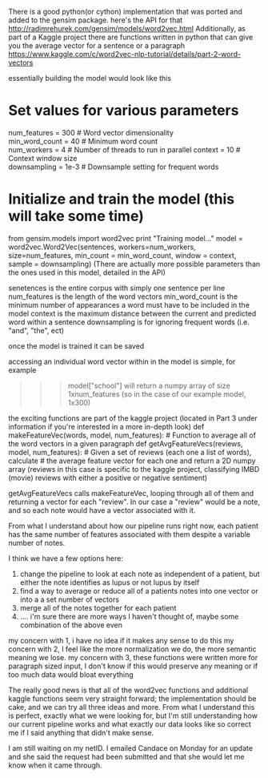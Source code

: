 There is a good python(or cython) implementation that was ported and added to the gensim package. here's the API for that http://radimrehurek.com/gensim/models/word2vec.html
Additionally, as part of a Kaggle project there are functions written in python that can give you the average vector for a sentence or a paragraph https://www.kaggle.com/c/word2vec-nlp-tutorial/details/part-2-word-vectors

essentially building the model would look like this 
 # Set values for various parameters
num_features = 300    # Word vector dimensionality                      
min_word_count = 40   # Minimum word count                        
num_workers = 4       # Number of threads to run in parallel
context = 10          # Context window size                                                                                    
downsampling = 1e-3   # Downsample setting for frequent words

# Initialize and train the model (this will take some time)
from gensim.models import word2vec
print "Training model..."
model = word2vec.Word2Vec(sentences, workers=num_workers, size=num_features, min_count = min_word_count, window = context, sample = downsampling)
(There are actually more possible parameters than the ones used in this model, detailed in the API)

senetences is the entire corpus with simply one sentence per line
num_features is the length of the word vectors
min_word_count is the minimum number of appearances a word must have to be included in the model
context is the maximum distance between the current and predicted word within a sentence
downsampling is for ignoring frequent words (i.e. "and", "the", ect)

once the model is trained it can be saved

accessing an individual word vector within in the model is simple, for example
>>> model["school"]
will return a numpy array of size 1xnum_features (so in the case of our example model, 1x300)

the exciting functions are part of the kaggle project (located in Part 3 under information if you're interested in a more in-depth look)
def makeFeatureVec(words, model, num_features):
    # Function to average all of the word vectors in a given paragraph
def getAvgFeatureVecs(reviews, model, num_features):
    # Given a set of reviews (each one a list of words), calculate 
    # the average feature vector for each one and return a 2D numpy array 
(reviews in this case is specific to the kaggle project, classifying IMBD (movie) reviews with either a positive or negative sentiment)

getAvgFeatureVecs calls makeFeatureVec, looping through all of them and returning a vector for each "review".  In our case a "review" would be a note, and so each note would have a vector associated with it.

From what I understand about how our pipeline runs right now, each patient has the same number of features associated with them despite a variable number of notes.  

I think we have a few options here: 

1. change the pipeline to look at each note as independent of a patient, but either the note identifies as lupus or not lupus by itself
2. find a way to average or reduce all of a patients notes into one vector or into a a set number of vectors
3. merge all of the notes together for each patient
4. .... i'm sure there are more ways I haven't thought of, maybe some combination of the above even

my concern with 1, i have no idea if it makes any sense to do this
my concern with 2, I feel like the more normalization we do, the more semantic meaning we lose.
my concern with 3, these functions were written more for paragraph sized input, I don't know if this would preserve any meaning or if too much data would bloat everything


The really good news is that all of the word2vec functions and additional kaggle functions seem very straight forward; the implementation should be cake, and we can try all three ideas and more. From what I understand this is perfect, exactly what we were looking for, but I'm still understanding how our current pipeline works and what exactly our data looks like so correct me if I said anything that didn't make sense. 

I am still waiting on my netID.  I emailed Candace on Monday for an update and she said the request had been submitted and that she would let me know when it came through.
